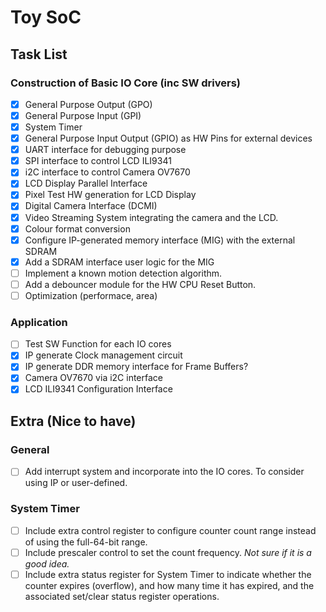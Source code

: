 # Toy SoC


## Task List

### Construction of Basic IO Core (inc SW drivers)

- [x] General Purpose Output (GPO)
- [x] General Purpose Input (GPI)
- [x] System Timer
- [x] General Purpose Input Output (GPIO) as HW Pins for external devices
- [x] UART interface for debugging purpose
- [x] SPI interface to control LCD ILI9341
- [x] i2C interface to control Camera OV7670
- [x] LCD Display Parallel Interface
- [x] Pixel Test HW generation for LCD Display
- [x] Digital Camera Interface (DCMI)
- [x] Video Streaming System integrating the camera and the LCD.
- [x] Colour format conversion
- [x] Configure IP-generated memory interface (MIG) with the external SDRAM
- [x] Add a SDRAM interface user logic for the MIG
- [ ] Implement a known motion detection algorithm.
- [ ] Add a debouncer module for the HW CPU Reset Button.
- [ ] Optimization (performace, area)

### Application

- [ ] Test SW Function for each IO cores
- [x] IP generate Clock management circuit
- [x] IP generate DDR memory interface for Frame Buffers?
- [x] Camera OV7670 via i2C interface
- [x] LCD ILI9341 Configuration Interface

## Extra (Nice to have)

### General 

- [ ] Add interrupt system and incorporate into the IO cores. To consider using IP or user-defined.

### System Timer

- [ ] Include extra control register to configure counter count range instead of using the full-64-bit range.
- [ ] Include prescaler control to set the count frequency. *Not sure if it is a good idea.*
- [ ] Include extra status register for System Timer to indicate whether the counter expires (overflow), and how many time it has expired, and the associated set/clear status register operations.
